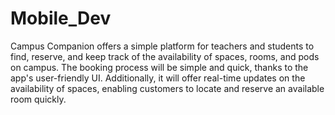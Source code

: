 # Mobile_Dev
Campus Companion offers a simple platform for teachers and students to find, reserve, and keep track of the availability of spaces, rooms, and pods on campus. The booking process will be simple and quick, thanks to the app's user-friendly UI. Additionally, it will offer real-time updates on the availability of spaces, enabling customers to locate and reserve an available room quickly.
